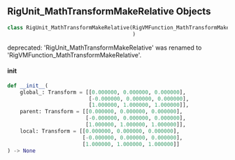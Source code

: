 ## RigUnit_MathTransformMakeRelative Objects

```python
class RigUnit_MathTransformMakeRelative(RigVMFunction_MathTransformMakeRelative
                                        )
```

deprecated: 'RigUnit_MathTransformMakeRelative' was renamed to 'RigVMFunction_MathTransformMakeRelative'.

<a id="unreal.RigUnit_MathTransformMakeRelative.__init__"></a>

#### __init__

```python
def __init__(
    global_: Transform = [[0.000000, 0.000000, 0.000000],
                          [-0.000000, 0.000000, 0.000000],
                          [1.000000, 1.000000, 1.000000]],
    parent: Transform = [[0.000000, 0.000000, 0.000000],
                         [-0.000000, 0.000000, 0.000000],
                         [1.000000, 1.000000, 1.000000]],
    local: Transform = [[0.000000, 0.000000, 0.000000],
                        [-0.000000, 0.000000, 0.000000],
                        [1.000000, 1.000000, 1.000000]]
) -> None
```

<a id="unreal.RigVMFunction_MathTransformMakeAbsolute"></a>